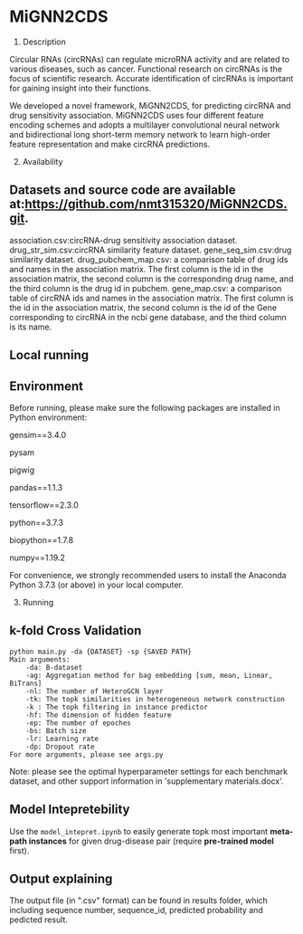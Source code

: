 # MiGNN2CDS


1. Description
   
Circular RNAs (circRNAs) can regulate microRNA activity and are related to various diseases, such as cancer. Functional research on circRNAs is the focus of scientific research. Accurate identification of circRNAs is important for gaining insight into their functions.

We developed a novel framework, MiGNN2CDS, for predicting circRNA and drug sensitivity association. MiGNN2CDS uses four different feature encoding schemes and adopts a multilayer convolutional neural network and bidirectional long short-term memory network to learn high-order feature representation and make circRNA predictions. 

2. Availability

## Datasets and source code are available at:https://github.com/nmt315320/MiGNN2CDS.git.

association.csv:circRNA-drug sensitivity association dataset.
drug_str_sim.csv:circRNA similarity feature dataset.
gene_seq_sim.csv:drug similarity dataset.
drug_pubchem_map.csv: a comparison table of drug ids and names in the association matrix. The first column is the id in the association matrix, the second column is the corresponding drug name, and the third column is the drug id in pubchem.
gene_map.csv: a comparison table of circRNA ids and names in the association matrix. The first column is the id in the association matrix, the second column is the id of the Gene corresponding to circRNA in the ncbi gene database, and the third column is its name.

## Local running

## Environment

Before running, please make sure the following packages are installed in Python environment:

gensim==3.4.0

pysam

pigwig

pandas==1.1.3

tensorflow==2.3.0

python==3.7.3

biopython==1.7.8

numpy==1.19.2

For convenience, we strongly recommended users to install the Anaconda Python 3.7.3 (or above) in your local computer.

3. Running

## k-fold Cross Validation
    python main.py -da {DATASET} -sp {SAVED PATH}
    Main arguments:
        -da: B-dataset 
        -ag: Aggregation method for bag embedding [sum, mean, Linear, BiTrans]
        -nl: The number of HeteroGCN layer
        -tk: The topk similarities in heterogeneous network construction
        -k : The topk filtering in instance predictor
        -hf: The dimension of hidden feature
        -ep: The number of epoches
        -bs: Batch size
        -lr: Learning rate
        -dp: Dropout rate
    For more arguments, please see args.py
Note: please see the optimal hyperparameter settings for each benchmark dataset, and other support information in 'supplementary materials.docx'.  

## Model Intepretebility
Use the ``model_intepret.ipynb`` to easily generate topk most important **meta-path instances** for given drug-disease pair (require **pre-trained model** first). 

## Output explaining

The output file (in ".csv" format) can be found in results folder, which including sequence number, sequence_id, predicted probability and pedicted result.


